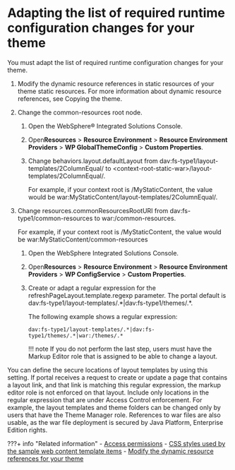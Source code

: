 # Adapting the list of required runtime configuration changes for your theme

You must adapt the list of required runtime configuration changes for your theme.

1.  Modify the dynamic resource references in static resources of your theme static resources. For more information about dynamic resource references, see Copying the theme.

2.  Change the common-resources root node.

    1.  Open the WebSphere® Integrated Solutions Console.

    2.  Open**Resources** \> **Resource Environment** \> **Resource Environment Providers** \> **WP GlobalThemeConfig** \> **Custom Properties**.

    3.  Change behaviors.layout.defaultLayout from dav:fs-type1/layout-templates/2ColumnEqual/ to <context-root-static-war\>/layout-templates/2ColumnEqual/.

        For example, if your context root is /MyStaticContent, the value would be war:MyStaticContent/layout-templates/2ColumnEqual/.

3.  Change resources.commonResourcesRootURI from dav:fs-type1/common-resources to war:/common-resources.

    For example, if your context root is /MyStaticContent, the value would be war:MyStaticContent/common-resources

    1.  Open the WebSphere Integrated Solutions Console.

    2.  Open**Resources** \> **Resource Environment** \> **Resource Environment Providers** \> **WP ConfigService** \> **Custom Properties**.

    3.  Create or adapt a regular expression for the refreshPageLayout.template.regexp parameter. The portal default is dav:fs-type1/layout-templates/.\*\|dav:fs-type1/themes/.\*.

        The following example shows a regular expression:

        ```
        dav:fs-type1/layout-templates/.*|dav:fs-type1/themes/.*|war:/themes/.*
        ```

        !!! note
            If you do not perform the last step, users must have the Markup Editor role that is assigned to be able to change a layout.


You can define the secure locations of layout templates by using this setting. If portal receives a request to create or update a page that contains a layout link, and that link is matching this regular expression, the markup editor role is not enforced on that layout. Include only locations in the regular expression that are under Access Control enforcement. For example, the layout templates and theme folders can be changed only by users that have the Theme Manager role. References to war files are also usable, as the war file deployment is secured by Java Platform, Enterprise Edition rights.


???+ info "Related information"
    - [Access permissions](../../../../../deploy_dx/manage/security/people/authorization/controlling_access/resources_roles/sec_acc_rights.md)
    - [CSS styles used by the sample web content template items](../../../../../manage_content/wcm_delivery/deliver_webcontent_on_dx/getting_started/creating_contentsamples/wcm_delivery_ctsamples_css.md)
    - [Modify the dynamic resource references for your theme](../../../customizing_theme/copying_theme/manual_copy_theme/creating_webdav_theme_copy/themeopt_cust_copy_modifystatres.md)

